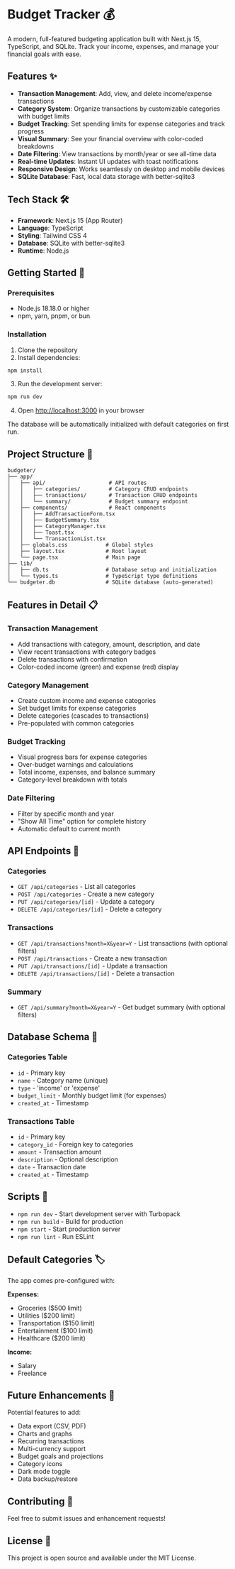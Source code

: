 # Budget Tracker 💰

A modern, full-featured budgeting application built with Next.js 15, TypeScript, and SQLite. Track your income, expenses, and manage your financial goals with ease.

## Features ✨

- **Transaction Management**: Add, view, and delete income/expense transactions
- **Category System**: Organize transactions by customizable categories with budget limits
- **Budget Tracking**: Set spending limits for expense categories and track progress
- **Visual Summary**: See your financial overview with color-coded breakdowns
- **Date Filtering**: View transactions by month/year or see all-time data
- **Real-time Updates**: Instant UI updates with toast notifications
- **Responsive Design**: Works seamlessly on desktop and mobile devices
- **SQLite Database**: Fast, local data storage with better-sqlite3

## Tech Stack 🛠️

- **Framework**: Next.js 15 (App Router)
- **Language**: TypeScript
- **Styling**: Tailwind CSS 4
- **Database**: SQLite with better-sqlite3
- **Runtime**: Node.js

## Getting Started 🚀

### Prerequisites

- Node.js 18.18.0 or higher
- npm, yarn, pnpm, or bun

### Installation

1. Clone the repository
2. Install dependencies:

```bash
npm install
```

3. Run the development server:

```bash
npm run dev
```

4. Open [http://localhost:3000](http://localhost:3000) in your browser

The database will be automatically initialized with default categories on first run.

## Project Structure 📁

```
budgeter/
├── app/
│   ├── api/                    # API routes
│   │   ├── categories/         # Category CRUD endpoints
│   │   ├── transactions/       # Transaction CRUD endpoints
│   │   └── summary/            # Budget summary endpoint
│   ├── components/             # React components
│   │   ├── AddTransactionForm.tsx
│   │   ├── BudgetSummary.tsx
│   │   ├── CategoryManager.tsx
│   │   ├── Toast.tsx
│   │   └── TransactionList.tsx
│   ├── globals.css            # Global styles
│   ├── layout.tsx             # Root layout
│   └── page.tsx               # Main page
├── lib/
│   ├── db.ts                  # Database setup and initialization
│   └── types.ts               # TypeScript type definitions
└── budgeter.db                # SQLite database (auto-generated)
```

## Features in Detail 📋

### Transaction Management
- Add transactions with category, amount, description, and date
- View recent transactions with category badges
- Delete transactions with confirmation
- Color-coded income (green) and expense (red) display

### Category Management
- Create custom income and expense categories
- Set budget limits for expense categories
- Delete categories (cascades to transactions)
- Pre-populated with common categories

### Budget Tracking
- Visual progress bars for expense categories
- Over-budget warnings and calculations
- Total income, expenses, and balance summary
- Category-level breakdown with totals

### Date Filtering
- Filter by specific month and year
- "Show All Time" option for complete history
- Automatic default to current month

## API Endpoints 🔌

### Categories
- `GET /api/categories` - List all categories
- `POST /api/categories` - Create a new category
- `PUT /api/categories/[id]` - Update a category
- `DELETE /api/categories/[id]` - Delete a category

### Transactions
- `GET /api/transactions?month=X&year=Y` - List transactions (with optional filters)
- `POST /api/transactions` - Create a new transaction
- `PUT /api/transactions/[id]` - Update a transaction
- `DELETE /api/transactions/[id]` - Delete a transaction

### Summary
- `GET /api/summary?month=X&year=Y` - Get budget summary (with optional filters)

## Database Schema 💾

### Categories Table
- `id` - Primary key
- `name` - Category name (unique)
- `type` - 'income' or 'expense'
- `budget_limit` - Monthly budget limit (for expenses)
- `created_at` - Timestamp

### Transactions Table
- `id` - Primary key
- `category_id` - Foreign key to categories
- `amount` - Transaction amount
- `description` - Optional description
- `date` - Transaction date
- `created_at` - Timestamp

## Scripts 📜

- `npm run dev` - Start development server with Turbopack
- `npm run build` - Build for production
- `npm start` - Start production server
- `npm run lint` - Run ESLint

## Default Categories 🏷️

The app comes pre-configured with:

**Expenses:**
- Groceries ($500 limit)
- Utilities ($200 limit)
- Transportation ($150 limit)
- Entertainment ($100 limit)
- Healthcare ($200 limit)

**Income:**
- Salary
- Freelance

## Future Enhancements 🔮

Potential features to add:
- Data export (CSV, PDF)
- Charts and graphs
- Recurring transactions
- Multi-currency support
- Budget goals and projections
- Category icons
- Dark mode toggle
- Data backup/restore

## Contributing 🤝

Feel free to submit issues and enhancement requests!

## License 📄

This project is open source and available under the MIT License.
